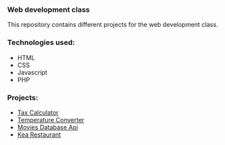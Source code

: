 ### Web development class
This repository contains different projects for the web development class.

### Technologies used:
- HTML
- CSS
- Javascript
- PHP

### Projects:
- [Tax Calculator](tax_calculator)
- [Temperature Converter](temperature_converter)
- [Movies Database Api](movies_api_mandatory)
- [Kea Restaurant](kea_restaurant)